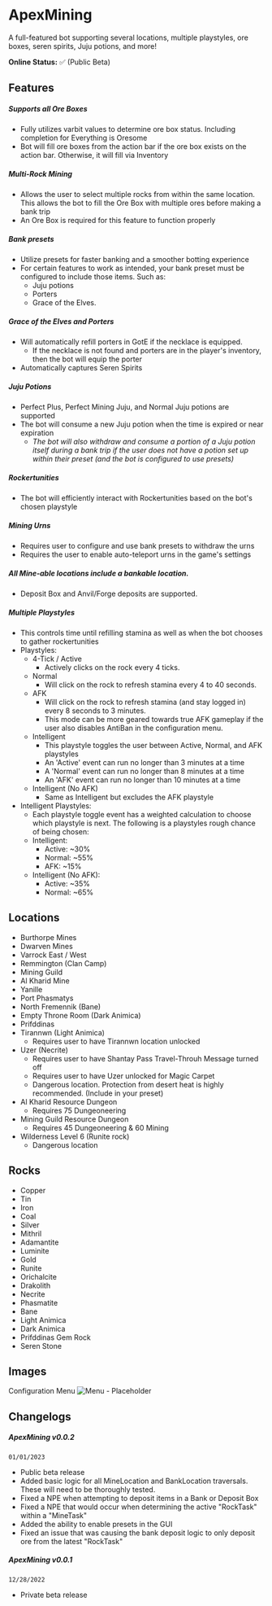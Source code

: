 # ApexMining
A full-featured bot supporting several locations, multiple playstyles, ore boxes, seren spirits, Juju potions, and more!

**Online Status:** 
✅ (Public Beta)

## Features
##### Supports all Ore Boxes
- Fully utilizes varbit values to determine ore box status. Including completion for Everything is Oresome
- Bot will fill ore boxes from the action bar if the ore box exists on the action bar. Otherwise, it will fill via Inventory
##### Multi-Rock Mining
- Allows the user to select multiple rocks from within the same location. This allows the bot to fill the Ore Box with multiple ores before making a bank trip
- An Ore Box is required for this feature to function properly
##### Bank presets
- Utilize presets for faster banking and a smoother botting experience
- For certain features to work as intended, your bank preset must be configured to include those items. Such as:
    - Juju potions
    - Porters
    - Grace of the Elves.
##### Grace of the Elves and Porters
- Will automatically refill porters in GotE if the necklace is equipped.
    - If the necklace is not found and porters are in the player's inventory, then the bot will equip the porter
- Automatically captures Seren Spirits
##### Juju Potions
- Perfect Plus, Perfect Mining Juju, and Normal Juju potions are supported
- The bot will consume a new Juju potion when the time is expired or near expiration
    - *The bot will also withdraw and consume a portion of a Juju potion itself during a bank trip if the user does not have a potion set up within their preset (and the bot is configured to use presets)*
##### Rockertunities
- The bot will efficiently interact with Rockertunities based on the bot's chosen playstyle
##### Mining Urns
- Requires user to configure and use bank presets to withdraw the urns
- Requires the user to enable auto-teleport urns in the game's settings
##### All Mine-able locations include a bankable location.
- Deposit Box and Anvil/Forge deposits are supported.
##### Multiple Playstyles
- This controls time until refilling stamina as well as when the bot chooses to gather rockertunities
- Playstyles:
    - 4-Tick / Active
        - Actively clicks on the rock every 4 ticks.
    - Normal
        - Will click on the rock to refresh stamina every 4 to 40 seconds.
    - AFK
        - Will click on the rock to refresh stamina (and stay logged in) every 8 seconds to 3 minutes.
        - This mode can be more geared towards true AFK gameplay if the user also disables AntiBan in the configuration menu.
    - Intelligent
        - This playstyle toggles the user between Active, Normal, and AFK playstyles
        - An 'Active' event can run no longer than 3 minutes at a time
        - A 'Normal' event can run no longer than 8 minutes at a time
        - An 'AFK' event can run no longer than 10 minutes at a time
    - Intelligent (No AFK)
        -  Same as Intelligent but excludes the AFK playstyle
- Intelligent Playstyles:
    - Each playstyle toggle event has a weighted calculation to choose which playstyle is next. The following is a playstyles rough chance of being chosen:
    - Intelligent:
        - Active: ~30%
        - Normal: ~55%
        - AFK: ~15%
    - Intelligent (No AFK):
        - Active: ~35%
        - Normal: ~65%

## Locations
- Burthorpe Mines
- Dwarven Mines
- Varrock East / West
- Remmington (Clan Camp)
- Mining Guild
- Al Kharid Mine
- Yanille
- Port Phasmatys
- North Fremennik (Bane)
- Empty Throne Room (Dark Animica)
- Prifddinas
- Tirannwn (Light Animica)
    - Requires user to have Tirannwn location unlocked
- Uzer (Necrite)
    - Requires user to have Shantay Pass Travel-Throuh Message turned off
    - Requires user to have Uzer unlocked for Magic Carpet
    - Dangerous location. Protection from desert heat is highly recommended. (Include in your preset)
- Al Kharid Resource Dungeon
    - Requires 75 Dungeoneering
- Mining Guild Resource Dungeon
    - Requires 45 Dungeoneering & 60 Mining
- Wilderness Level 6 (Runite rock)
    - Dangerous location

## Rocks
- Copper
- Tin
- Iron
- Coal
- Silver
- Mithril
- Adamantite
- Luminite
- Gold
- Runite
- Orichalcite
- Drakolith
- Necrite
- Phasmatite
- Bane
- Light Animica
- Dark Animica
- Prifddinas Gem Rock
- Seren Stone

## Images

Configuration Menu
![Menu - Placeholder](TBD)

## Changelogs
##### ApexMining v0.0.2
`01/01/2023`
- Public beta release
- Added basic logic for all MineLocation and BankLocation traversals. These will need to be thoroughly tested.
- Fixed a NPE when attempting to deposit items in a Bank or Deposit Box
- Fixed a NPE that would occur when determining the active "RockTask" within a "MineTask"
- Added the ability to enable presets in the GUI
- Fixed an issue that was causing the bank deposit logic to only deposit ore from the latest "RockTask"


##### ApexMining v0.0.1
`12/28/2022`
- Private beta release